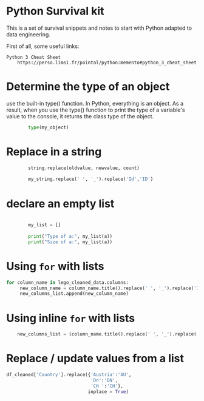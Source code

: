 # Python Survival kit

This is a set of survival snippets and notes to start with Python adapted to data engineering.

First of all, some useful links:
    
    Python 3 Cheat Sheet
        https://perso.limsi.fr/pointal/python:memento#python_3_cheat_sheet
    
# Determine the type of an object
use the built-in type() function. In Python, everything is an object. As a result, when you use the type() function to print the type of a variable's value to the console, it returns the class type of the object.
```python
        type(my_object)
```
# Replace in a string
```python
        string.replace(oldvalue, newvalue, count)
        
        my_string.replace(' ', '_').replace('Id','ID')
```
# declare an empty list
```python

        my_list = []
  
        print("Type of a:", my_list(a))
        print("Size of a:", my_list(a)) 
```

# Using `for` with lists
```python
for column_name in lego_cleaned_data.columns:
     new_column_name = column_name.title().replace(' ', '_').replace('Id', 'ID').replace('date', 'Date').replace('name', 'Name').replace('_', '')
     new_columns_list.append(new_column_name)
```


# Using inline `for` with lists
```python
    new_columns_list = [column_name.title().replace(' ', '_').replace('Id', 'ID').replace('date', 'Date').replace('name', 'Name').replace('_', '') for column_name in lego_cleaned_data.columns]
```

# Replace / update values from a list
```python
df_cleaned['Country'].replace({'Austria':'AU',
                               'Dn':'DN',
                               'CH ':'CH'},
                              inplace = True)
```
